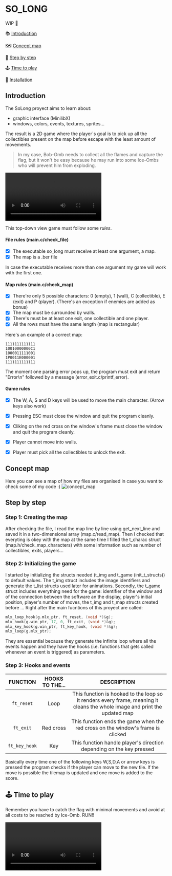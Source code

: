 # SO_LONG

WIP 🚧

:books: [Introduction](#introduction)
 
:world_map: [Concept map](#concept-map)
 
:footprints: [Step by step](#step-by-step)

:joystick: [Time to play](#time-to-play)

:receipt: [Installation](#installation)


## Introduction
The SoLong proyect aims to learn about:
- graphic interface (MinilibX)
- windows, colors, events, textures, sprites...

The result is a 2D game where the player`s goal is to pick up all the collectibles present on the map before escape with the least amount of movements. 
>In my case, Bob-Omb needs to collect all the flames and capture the flag, but it won't be easy because he may run into some Ice-Ombs who will prevent him from exploding.

![test](https://user-images.githubusercontent.com/71781441/149195140-8a2e728b-6fbd-4688-8adf-201c810dc83a.mov)





This top-down view game must follow some *rules*.

#### File rules (main.c/check_file)
- [x] The executable so_long must receive at least one argument, a map.
- [x] The map is a .ber file

In case the executable receives more than one argument my game will work with the first one.

#### Map rules (main.c/check_map)
- [x] There're only 5 possible characters: 0 (empty), 1 (wall), C (collectible), E (exit) and P (player). (There's an exception if enemies are added as bonus)
- [x] The map must be surrounded by walls.
- [x] There's must be at least one exit, one collectible and one player.
- [x] All the rows must have the same length (map is rectangular)

Here's an example of a correct map:
```
1111111111111
10010000000C1
1000011111001
1P0011E000001
1111111111111
```
The moment one parsing error pops up, the program must exit and return "Error\n" followed by a message (error_exit.c/printf_error).

#### Game rules
- [x] The W, A, S and D keys will be used to move the main character. (Arrow keys also work)
- [x] Pressing ESC must close the window and quit the program cleanly.
- [x] Cliking on the red cross on the window's frame must close the window and quit the program cleanly.
- [x] Player cannot move into walls.
- [x] Player must pick all the collectibles to unlock the exit.


## Concept map
Here you can see a map of how my files are organised in case you want to check some of my code :)
![concept_map](https://user-images.githubusercontent.com/71781441/132043927-31c57166-0ef5-45bd-ab61-9de53ebc99af.jpg)


## Step by step

### Step 1: Creating the map
After checking the file, I read the map line by line using get_next_line and saved it in a two-dimensional array (map.c/read_map). Then I checked that everyting is okey with the map at the same time I filled the t_charac struct (map.h/check_map_characters) with some information such as number of collectibles, exits, players...

### Step 2: Initializing the game
I started by initializing the structs needed (t_img and t_game (init_t_structs)) to default values. The t_img struct includes the image identifiers and generate the t_list structs used later for animations. Secondly, the t_game struct includes everything need for the game: identifier of the window and of the connection between the software an the display, player's initial position, player's number of moves, the t_img and t_map structs created before ...
Right after the main fucntions of this proyect are called:
```c
mlx_loop_hook(g.mlx_ptr, ft_reset, (void *)&g);
mlx_hook(g.win_ptr, 17, 0, ft_exit, (void *)&g);    
mlx_key_hook(g.win_ptr, ft_key_hook, (void *)&g);
mlx_loop(g.mlx_ptr);
```
They are essential because they generate the infinite loop where all the events happen and they have the hooks (i.e. functions that gets called whenever an event is triggered) as parameters.

### Step 3: Hooks and events
| FUNCTION | HOOKS TO THE...  | DESCRIPTION  |
| :------: | :--------------: | :----------: |
| `ft_reset` | Loop |This function is hooked to the loop so it renders every frame, meaning it cleans the whole image and print the updated map|
| `ft_exit` | Red cross |This function ends the game when the red cross on the window's frame is clicked |
| `ft_key_hook` | Key | This function handle player's direction depending on the key pressed|

Basically every time one of the following keys W,S,D,A or arrow keys is pressed the program checks if the player can move to the new tile. If the move is possible the tilemap is updated and one move is added to the score.

<!--
### Step 4: Enemies and animations
-->

## :joystick: Time to play
Remember you have to catch the flag with minimal movements and avoid at all costs to be reached by Ice-Omb. RUN!!

![test](https://user-images.githubusercontent.com/71781441/149195599-d2109a3e-78b4-4d7a-bc72-29b07c198e11.mov)


<!--
## 	:receipt: Instalation

### MiniLibX (Linux)
```shell
git clone https://github.com/42Paris/minilibx-linux.git
cd minilibx-linux/
make
sudo cp mlx.h /usr/include
sudo cp libmlx.a /usr/lib
```
You can find more detailed information [here](https://github.com/42Paris/minilibx-linux).

## Manuals
-->


